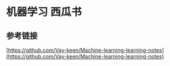 # 机器学习 西瓜书 

## 参考链接

[https://github.com/Vay-keen/Machine-learning-learning-notes](https://github.com/Vay-keen/Machine-learning-learning-notes)

